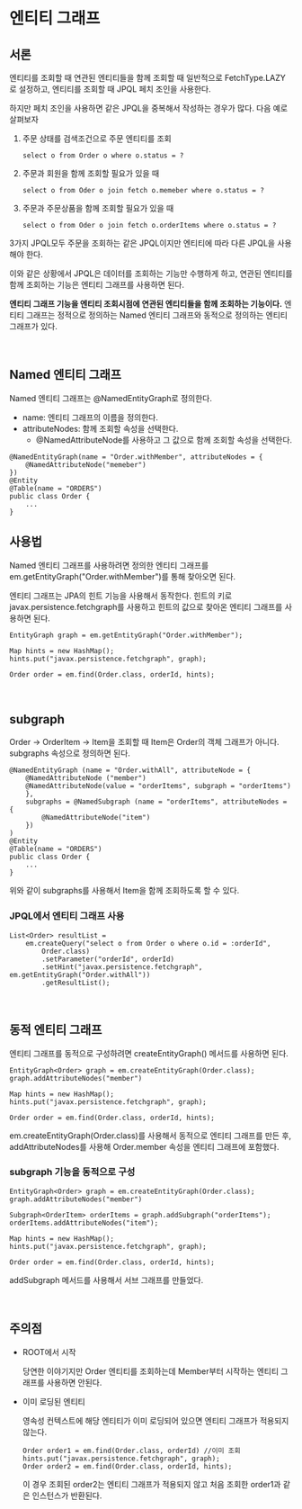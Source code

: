 # 엔티티 그래프

## 서론

엔티티를 조회할 때 연관된 엔티티들을 함께 조회할 때 일반적으로 FetchType.LAZY로 설정하고, 엔티티를 조회할 때 JPQL 페치 조인을 사용한다.

하지만 페치 조인을 사용하면 같은 JPQL을 중복해서 작성하는 경우가 많다. 다음 예로 살펴보자

1. 주문 상태를 검색조건으로 주문 엔티티를 조회

   ~~~
   select o from Order o where o.status = ?
   ~~~

2. 주문과 회원을 함께 조회할  필요가 있을 때

   ~~~
   select o from Oder o join fetch o.memeber where o.status = ?
   ~~~

3. 주문과 주문상품을 함께 조회할 필요가 있을 때

   ~~~
   select o from Oder o join fetch o.orderItems where o.status = ?
   ~~~

3가지 JPQL모두 주문을 조회하는 같은 JPQL이지만 엔티티에 따라 다른 JPQL을 사용해야 한다.

이와 같은 상황에서 JPQL은 데이터를 조회하는 기능만 수행하게 하고, 연관된 엔티티를 함께 조회하는 기능은 엔티티 그래프를 사용하면 된다.

**엔티티 그래프 기능을 엔티티 조회시점에 연관된 엔티티들을 함께 조회하는 기능이다.** 엔티티 그래프는 정적으로 정의하는 Named 엔티티 그래프와 동적으로 정의하는 엔티티 그래프가 있다.

</br >

## Named 엔티티 그래프

Named 엔티티 그래프는 @NamedEntityGraph로 정의한다.

- name: 엔티티 그래프의 이름을 정의한다.
- attributeNodes: 함께 조회할 속성을 선택한다.
  - @NamedAttributeNode를 사용하고 그 값으로 함께 조회할 속성을 선택한다.

~~~
@NamedEntityGraph(name = "Order.withMember", attributeNodes = {
	@NamedAttributeNode("memeber")
})
@Entity
@Table(name = "ORDERS")
public class Order {
	...
}
~~~

## 사용법

Named 엔티티 그래프를 사용하려면 정의한 엔티티 그래프를 em.getEntityGraph("Order.withMember")를 통해 찾아오면 된다.

엔티티 그래프는 JPA의 힌트 기능을 사용해서 동작한다. 힌트의 키로 javax.persistence.fetchgraph를 사용하고 힌트의 값으로 찾아온 엔티티 그래프를 사용하면 된다.

~~~
EntityGraph graph = em.getEntityGraph("Order.withMember");

Map hints = new HashMap();
hints.put("javax.persistence.fetchgraph", graph);

Order order = em.find(Order.class, orderId, hints);
~~~

</br >

## subgraph

Order -> OrderItem -> Item을 조회할 때 Item은 Order의 객체 그래프가 아니다. subgraphs 속성으로 정의하면 된다.

~~~
@NamedEntityGraph (name = "Order.withAll", attributeNode = {
	@NamedAttributeNode ("member")
	@NamedAttributeNode(value = "orderItems", subgraph = "orderItems")
	},
	subgraphs = @NamedSubgraph (name = "orderItems", attributeNodes = {
		@NamedAttributeNode("item")
	})
)
@Entity
@Table(name = "ORDERS")
public class Order {
	...
}
~~~

위와 같이 subgraphs를 사용해서 Item을 함께 조회하도록 할 수 있다.

### JPQL에서 엔티티 그래프 사용

~~~
List<Order> resultList = 
	em.createQuery("select o from Order o where o.id = :orderId",
		Order.class)
		.setParameter("orderId", orderId)
		.setHint("javax.persistence.fetchgraph", em.getEntityGraph("Order.withAll"))
		.getResultList();
~~~

</br >

## 동적 엔티티 그래프

엔티티 그래프를 동적으로 구성하려면 createEntityGraph() 메서드를 사용하면 된다.

~~~
EntityGraph<Order> graph = em.createEntityGraph(Order.class);
graph.addAttributeNodes("member")

Map hints = new HashMap();
hints.put("javax.persistence.fetchgraph", graph);

Order order = em.find(Order.class, orderId, hints);
~~~

em.createEntityGraph(Order.class)를 사용해서 동적으로 엔티티 그래프를 만든 후, addAttributeNodes를 사용해 Order.member 속성을 엔티티 그래프에 포함했다.

### subgraph 기능을 동적으로 구성

~~~
EntityGraph<Order> graph = em.createEntityGraph(Order.class);
graph.addAttributeNodes("member")

Subgraph<OrderItem> orderItems = graph.addSubgraph("orderItems"); 
orderItems.addAttributeNodes("item");

Map hints = new HashMap();
hints.put("javax.persistence.fetchgraph", graph);

Order order = em.find(Order.class, orderId, hints);
~~~

addSubgraph 메서드를 사용해서 서브 그래프를 만들었다.

</br >

## 주의점

- ROOT에서 시작

  당연한 이야기지만 Order 엔티티를 조회하는데 Member부터 시작하는 엔티티 그래프를 사용하면 안된다.

- 이미 로딩된 엔티티

  영속성 컨텍스트에 해당 엔티티가 이미 로딩되어 있으면 엔티티 그래프가 적용되지 않는다.

  ~~~
  Order order1 = em.find(Order.class, orderId) //이미 조회
  hints.put("javax.persistence.fetchgraph", graph);
  Order order2 = em.find(Order.class, orderId, hints);
  ~~~

  이 경우 조회된 order2는 엔티티 그래프가 적용되지 않고 처음 조회한 order1과 같은 인스턴스가 반환된다.

